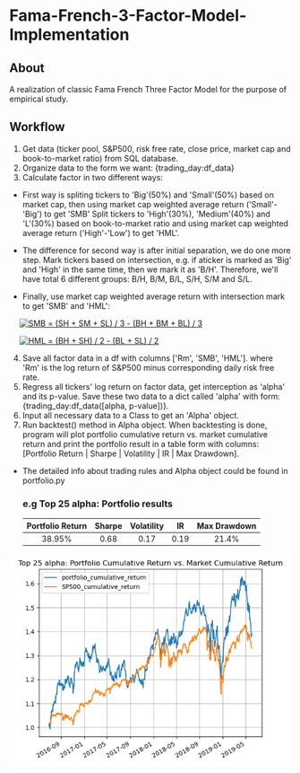 # Fama-French-3-Factor-Model-Implementation

## About
A realization of classic Fama French Three Factor Model for the purpose of empirical study.

## Workflow
1. Get data (ticker pool, S&P500, risk free rate, close price, market cap and book-to-market ratio) from SQL database.
2. Organize data to the form we want: {trading_day:df_data}
3. Calculate factor in two different ways:  
  * First way is spliting tickers to 'Big'(50%) and 'Small'(50%) based on market cap, then using market cap weighted average return ('Small'-'Big') to get 'SMB' Split tickers to 'High'(30%), 'Medium'(40%) and 'L'(30%) based on book-to-market ratio and using market cap weighted average return ('High'-'Low') to get 'HML'.  

  * The difference for second way is after initial separation, we do one more step. Mark tickers based on intersection, e.g. if aticker is marked as 'Big' and 'High' in the same time, then we mark it as 'B/H'. Therefore, we'll have total 6 different groups: B/H, B/M, B/L, S/H, S/M and S/L.  

  * Finally, use market cap weighted average return with intersection mark to get 'SMB' and 'HML':  

&emsp;    <a href="https://www.codecogs.com/eqnedit.php?latex=SMB&space;=&space;(SH&space;&plus;&space;SM&space;&plus;&space;SL)&space;/&space;3&space;-&space;(BH&space;&plus;&space;BM&space;&plus;&space;BL)&space;/&space;3" target="_blank"><img src="https://latex.codecogs.com/gif.latex?SMB&space;=&space;(SH&space;&plus;&space;SM&space;&plus;&space;SL)&space;/&space;3&space;-&space;(BH&space;&plus;&space;BM&space;&plus;&space;BL)&space;/&space;3" title="SMB = (SH + SM + SL) / 3 - (BH + BM + BL) / 3" /></a> 
  
&emsp;    <a href="https://www.codecogs.com/eqnedit.php?latex=HML&space;=&space;(BH&space;&plus;&space;SH)&space;/&space;2&space;-&space;(BL&space;&plus;&space;SL)&space;/&space;2" target="_blank"><img src="https://latex.codecogs.com/gif.latex?HML&space;=&space;(BH&space;&plus;&space;SH)&space;/&space;2&space;-&space;(BL&space;&plus;&space;SL)&space;/&space;2" title="HML = (BH + SH) / 2 - (BL + SL) / 2" /></a>

4. Save all factor data in a df with columns ['Rm', 'SMB', 'HML'].
   where 'Rm' is the log return of S&P500 minus corresponding daily risk free rate.
5. Regress all tickers' log return on factor data, get interception as 'alpha' and its p-value. Save these two data to
   a dict called 'alpha' with form: {trading_day:df_data([alpha, p-value])}.
6. Input all necessary data to a Class to get an 'Alpha' object.
7. Run backtest() method in Alpha object. When backtesting is done, program will plot portfolio cumulative return vs.
   market cumulative return and print the portfolio result in a table form with columns:
   [Portfolio Return | Sharpe | Volatility |  IR  | Max Drawdown].
   
* The detailed info about trading rules and Alpha object could be found in portfolio.py
   
   ### e.g Top 25 alpha: Portfolio results
   
   | Portfolio Return | Sharpe | Volatility |  IR  | Max Drawdown |
   |  :----:  | :----:  | :----:  | :----:  | :----:  |    
   | 38.95% | 0.68 | 0.17 |  0.19  | 21.4% |
    
![image](https://github.com/AaronXxx1024/Fama-French-3-Factor-Model-Implementation/blob/master/Top%2025%20alpha.png)
   
   
